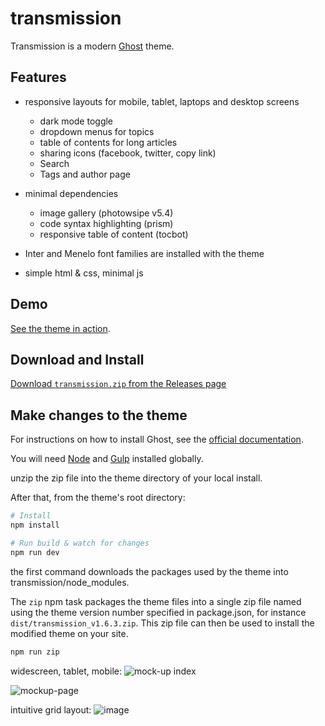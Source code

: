 # transmission
Transmission is a modern [Ghost](https://ghost.org/) theme.

## Features
- responsive layouts for mobile, tablet, laptops and desktop screens
    - dark mode toggle
    - dropdown menus for topics
    - table of contents for long articles
    - sharing icons (facebook, twitter, copy link)
    - Search
    - Tags and author page

- minimal dependencies
    - image gallery (photowsipe v5.4)
    - code syntax highlighting (prism)
    - responsive table of content (tocbot)
- Inter and Menelo font families are installed with the theme
- simple html & css, minimal js

## Demo

[See the theme in action](https://smallworkshop.co.uk).

## Download and Install

[Download `transmission.zip` from the Releases page](https://github.com/nickabs/transmission/releases)

## Make changes to the theme

For instructions on how to install Ghost, see the [official documentation](https://ghost.org/help/).

You will need [Node](https://nodejs.org/) and [Gulp](https://gulpjs.com) installed globally. 

unzip the zip file into the theme directory of your local install.

After that, from the theme's root directory:
```bash
# Install
npm install

# Run build & watch for changes
npm run dev
```
the first command downloads the packages used by the theme into transmission/node_modules.  

The `zip` npm task packages the theme files into a single zip file named using the theme version number specified in package.json, for instance  `dist/transmission_v1.6.3.zip`. This zip file can then be used to install the modified theme on your site.

```bash
npm run zip
```

widescreen, tablet, mobile:
![mock-up index](https://github.com/nickabs/transmission/assets/4947488/116edc86-5275-4f68-8027-0a386056956a)

![mockup-page](https://github.com/nickabs/transmission/assets/4947488/ce1e988e-56b3-44c6-beba-78fefc9bf5d1)

intuitive grid layout:
![image](https://github.com/nickabs/transmission/assets/4947488/7f59ef4c-023e-45dc-aadf-8ee9e7a687b7)


